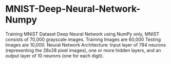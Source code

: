 # MNIST-Deep-Neural-Network-Numpy
Training MNIST Dataset Deep Neural Network using NumPy only, MNIST consists of 70,000 grayscale images. Training Images are 60,000 Testing Images are 10,000. Neural Network Architecture: Input layer of 784 neurons (representing the 28x28 pixel images), one or more hidden layers, and an output layer of 10 neurons (one for each digit).

